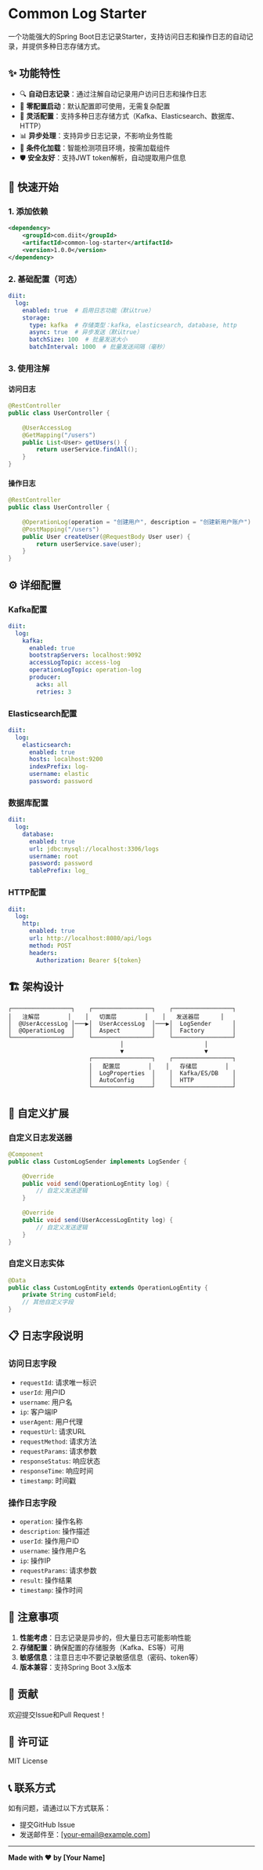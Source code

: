 # Common Log Starter

一个功能强大的Spring Boot日志记录Starter，支持访问日志和操作日志的自动记录，并提供多种日志存储方式。

## ✨ 功能特性

- 🔍 **自动日志记录**：通过注解自动记录用户访问日志和操作日志
- 🚀 **零配置启动**：默认配置即可使用，无需复杂配置
- 🔧 **灵活配置**：支持多种日志存储方式（Kafka、Elasticsearch、数据库、HTTP）
- 📊 **异步处理**：支持异步日志记录，不影响业务性能
- 🎯 **条件化加载**：智能检测项目环境，按需加载组件
- 🛡️ **安全友好**：支持JWT token解析，自动提取用户信息

## 🚀 快速开始

### 1. 添加依赖

```xml
<dependency>
    <groupId>com.diit</groupId>
    <artifactId>common-log-starter</artifactId>
    <version>1.0.0</version>
</dependency>
```

### 2. 基础配置（可选）

```yaml
diit:
  log:
    enabled: true  # 启用日志功能（默认true）
    storage:
      type: kafka  # 存储类型：kafka, elasticsearch, database, http
      async: true  # 异步发送（默认true）
      batchSize: 100  # 批量发送大小
      batchInterval: 1000  # 批量发送间隔（毫秒）
```

### 3. 使用注解

#### 访问日志
```java
@RestController
public class UserController {
    
    @UserAccessLog
    @GetMapping("/users")
    public List<User> getUsers() {
        return userService.findAll();
    }
}
```

#### 操作日志
```java
@RestController
public class UserController {
    
    @OperationLog(operation = "创建用户", description = "创建新用户账户")
    @PostMapping("/users")
    public User createUser(@RequestBody User user) {
        return userService.save(user);
    }
}
```

## ⚙️ 详细配置

### Kafka配置
```yaml
diit:
  log:
    kafka:
      enabled: true
      bootstrapServers: localhost:9092
      accessLogTopic: access-log
      operationLogTopic: operation-log
      producer:
        acks: all
        retries: 3
```

### Elasticsearch配置
```yaml
diit:
  log:
    elasticsearch:
      enabled: true
      hosts: localhost:9200
      indexPrefix: log-
      username: elastic
      password: password
```

### 数据库配置
```yaml
diit:
  log:
    database:
      enabled: true
      url: jdbc:mysql://localhost:3306/logs
      username: root
      password: password
      tablePrefix: log_
```

### HTTP配置
```yaml
diit:
  log:
    http:
      enabled: true
      url: http://localhost:8080/api/logs
      method: POST
      headers:
        Authorization: Bearer ${token}
```

## 🏗️ 架构设计

```
┌─────────────────┐    ┌─────────────────┐    ┌─────────────────┐
│   注解层        │    │   切面层        │    │   发送器层      │
│  @UserAccessLog │───▶│  UserAccessLog  │───▶│  LogSender      │
│  @OperationLog  │    │  Aspect         │    │  Factory        │
└─────────────────┘    └─────────────────┘    └─────────────────┘
                                │                       │
                                ▼                       ▼
                       ┌─────────────────┐    ┌─────────────────┐
                       │   配置层        │    │   存储层        │
                       │  LogProperties  │    │  Kafka/ES/DB    │
                       │  AutoConfig     │    │  HTTP           │
                       └─────────────────┘    └─────────────────┘
```

## 🔧 自定义扩展

### 自定义日志发送器
```java
@Component
public class CustomLogSender implements LogSender {
    
    @Override
    public void send(OperationLogEntity log) {
        // 自定义发送逻辑
    }
    
    @Override
    public void send(UserAccessLogEntity log) {
        // 自定义发送逻辑
    }
}
```

### 自定义日志实体
```java
@Data
public class CustomLogEntity extends OperationLogEntity {
    private String customField;
    // 其他自定义字段
}
```

## 📋 日志字段说明

### 访问日志字段
- `requestId`: 请求唯一标识
- `userId`: 用户ID
- `username`: 用户名
- `ip`: 客户端IP
- `userAgent`: 用户代理
- `requestUrl`: 请求URL
- `requestMethod`: 请求方法
- `requestParams`: 请求参数
- `responseStatus`: 响应状态
- `responseTime`: 响应时间
- `timestamp`: 时间戳

### 操作日志字段
- `operation`: 操作名称
- `description`: 操作描述
- `userId`: 操作用户ID
- `username`: 操作用户名
- `ip`: 操作IP
- `requestParams`: 请求参数
- `result`: 操作结果
- `timestamp`: 操作时间

## 🚨 注意事项

1. **性能考虑**：日志记录是异步的，但大量日志可能影响性能
2. **存储配置**：确保配置的存储服务（Kafka、ES等）可用
3. **敏感信息**：注意日志中不要记录敏感信息（密码、token等）
4. **版本兼容**：支持Spring Boot 3.x版本

## 🤝 贡献

欢迎提交Issue和Pull Request！

## 📄 许可证

MIT License

## 📞 联系方式

如有问题，请通过以下方式联系：
- 提交GitHub Issue
- 发送邮件至：[your-email@example.com]

---

**Made with ❤️ by [Your Name]**
